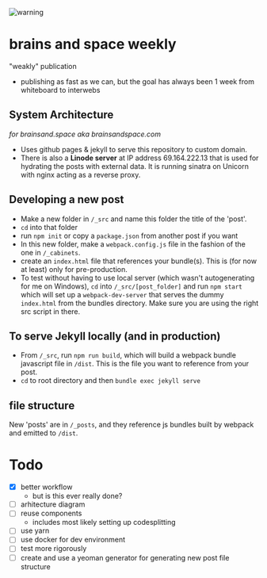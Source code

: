 ![warning](https://render.bitstrips.com/v2/cpanel/10099542-261090531_1-s4-v1.png?transparent=1&palette=1)

# brains and space weekly
"weakly" publication
  - publishing as fast as we can, but the goal has always been 1 week from whiteboard to interwebs

## System Architecture
*for brainsand.space aka brainsandspace.com*
- Uses github pages & jekyll to serve this repository to custom domain.
- There is also a **Linode server** at IP address 69.164.222.13 that is used for hydrating the posts with external data. It is running sinatra on Unicorn with nginx acting as a reverse proxy.


## Developing a new post
- Make a new folder in `/_src` and name this folder the title of the 'post'.
- `cd` into that folder
- run `npm init` or copy a `package.json` from another post if you want
- In this new folder, make a `webpack.config.js` file in the fashion of the one in `/_cabinets`.
- create an `index.html` file that references your bundle(s). This is (for now at least) only for pre-production.
- To test without having to use local server (which wasn't autogenerating for me on Windows), `cd` into `/_src/[post_folder]` and run `npm start` which will set up a `webpack-dev-server` that serves the dummy `index.html` from the bundles directory. Make sure you are using the right src script in there.

## To serve Jekyll locally (and in production)
- From `/_src`, run `npm run build`, which will build a webpack bundle javascript file in `/dist`. This is the file you want to reference from your post.
- `cd` to root directory and then `bundle exec jekyll serve`

## file structure
New 'posts' are in `/_posts`, and they reference js bundles built by webpack and emitted to `/dist`.
    
# Todo
- [x] better workflow
  - but is this ever really done?
- [ ] arhitecture diagram
- [ ] reuse components
  - includes most likely setting up codesplitting
- [ ] use yarn
- [ ] use docker for dev environment
- [ ] test more rigorously
- [ ] create and use a yeoman generator for generating new post file structure
